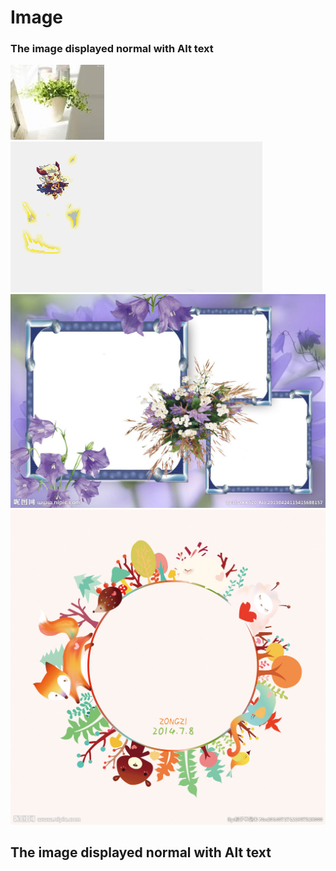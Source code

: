 # Image

### The image displayed normal with Alt text
![Flower](./Images/Flower.jpg "This is A/t text")
![Gif](./Images/Gif.gif "This is A/t text")
![Jpeg](./Images/Jpeg.jpeg "This is A/t text")
![Png](./Images/Png.png "This is A/t text")
## The image displayed normal with Alt text
